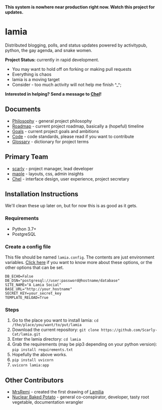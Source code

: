 **This system is nowhere near production right now. Watch this project for updates.**

lamia
=====

Distributed blogging, polls, and status updates powered by activitypub, python, the gay agenda, and snake women.

**Project Status:** currently in rapid development.

* You may want to hold off on forking or making pull requests
* Everything is chaos
* lamia is a moving target
* Consider - too much activity will not help me finish ^_^;

**Interested in helping? Send a message to [Chel](https://computerfairi.es/@Chel)!**

Documents
---------

* [Philosophy](docs/philosophy.md) - general project philosophy
* [Roadmap](docs/roadmap.md) - current project roadmap, basically a (hopeful) timeline
* [Goals](docs/goals.md) - current project goals and ambitions
* [Code](docs/code.md) - code standards, please read if you want to contribute
* [Glossary](docs/glossary.md) - dictionary for project terms

Primary Team
------------

* [scarly](https://computerfairi.es/@scarly) - project manager, lead developer
* [maple](https://computerfairi.es/@maple) - layouts, css, admin insights
* [Chel](https://computerfairi.es/@Chel) - interface design, user experience, project secretary

Installation Instructions
-------------------------

We'll clean these up later on, but for now this is as good as it gets.

### Requirements

* Python 3.7+
* PostgreSQL

### Create a config file

This file should be named `lamia.config`. The contents are just environment variables.
[Click here](docs/configuration.md) if you want to know more about these options, or the other options that can be set.

```
DB_ECHO=False
DB_DSN="postgresql://user:password@hostname/database"
SITE_NAME="A Lamia Social"
BASE_URL="http://your_hostname"
SECRET_KEY=your_secret_key
TEMPLATE_RELOAD=True
```

### Steps

1. Go to the place you want to install lamia: `cd /the/place/you/want/to/put/lamia`
2. Download the current repository: `git clone https://github.com/Scarly-Cat/lamia.git`
3. Enter the lamia directory: `cd lamia`
4. Grab the requirements (may be pip3 depending on your python version): `pip install requirements.txt`
5. Hopefully the above works.
6. `pip install uvicorn`
7. `uvicorn lamia:app`

Other Contributors
------------------

* [MrsRemi](https://www.deviantart.com/mrsremi) - created the first drawing of [Lamilia](docs/Lamilia.png)
* [Nuclear Baked Potato](https://cybre.space/@TheHottestPotato) - general co-conspirator, developer, tasty root vegetable, documentation wrangler
